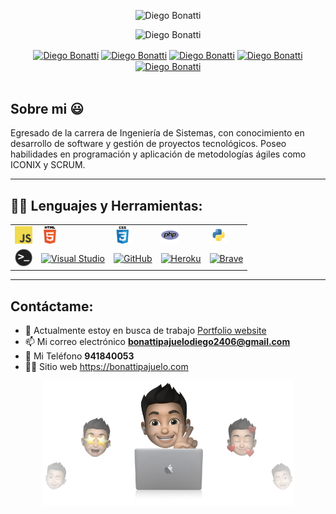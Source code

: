 <p align=center><img src="https://bonattipajuelo.com/public/images/logo_05.png" alt="Diego Bonatti" height="200"></p>

<p align=center><img src="https://readme-typing-svg.herokuapp.com?color=%236FDA44&size=32&center=true&vCenter=true&width=600&height=50&lines=Hola,+Soy+Diego+Bonatti+%F0%9F%91%8B;Egresado+de+Ingeniería+de+Sistemas" alt="Diego Bonatti" /></p>
<div align=center>
      <a href="#" target="blank"><img align="center" src="https://img.shields.io/badge/YouTube-FF0000?style=for-the-badge&logo=youtube&logoColor=white" alt="Diego Bonatti"  /></a>
      <a href="https://wa.link/8if955" target="blank"><img align="center" src="https://img.shields.io/badge/WhatsApp-00FF00?style=for-the-badge&logo=whatsapp&logoColor=white" alt="Diego Bonatti" /></a>
      <a href="https://www.linkedin.com/in/diego-bonatti-pajuelo" target="blank"><img align="center" src="https://img.shields.io/badge/LinkedIn-0077B5?style=for-the-badge&logo=linkedin&logoColor=white" alt="Diego Bonatti"/></a>
      <a href="https://www.facebook.com/diego.bonattipajuelo" target="blank"><img align="center" src="https://img.shields.io/badge/Facebook-1877F2?style=for-the-badge&logo=facebook&logoColor=white" alt="Diego Bonatti"  /></a>
      <a href = "mailto:bonattipajuelodiego2406@gmail.com" target="blank"><img align="center" src="https://img.shields.io/badge/Gmail-D14836?style=for-the-badge&logo=gmail&logoColor=white" alt="Diego Bonatti"  /></a> </div>
<br>
<h2>Sobre mi 😃</h2>
    
<p>Egresado de la carrera de Ingeniería de Sistemas, con 
conocimiento en desarrollo de software y gestión de proyectos 
tecnológicos. Poseo habilidades en programación y aplicación de 
metodologías ágiles como ICONIX y SCRUM.</p>
    <hr>
    
## 👨‍💻 Lenguajes y Herramientas: 
    
<table>
        <tbody>
            <tr>
                <td><a href="#"><img alt="JavaScript" title="JavaScript" height="28px"
                            src="https://raw.githubusercontent.com/github/explore/80688e429a7d4ef2fca1e82350fe8e3517d3494d/topics/javascript/javascript.png" /></a>
                </td>
                <td><a href="#"><img alt="HTML5" title="HTML5" height="28px"
                            src="https://raw.githubusercontent.com/github/explore/80688e429a7d4ef2fca1e82350fe8e3517d3494d/topics/html/html.png" /></a>
                </td>
                <td><a href="#"><img alt="CSS3" title="CSS3" height="28px"
                            src="https://raw.githubusercontent.com/github/explore/80688e429a7d4ef2fca1e82350fe8e3517d3494d/topics/css/css.png" /></a>
                </td>
                <td><a href="#"><img alt="PHP" title="PHP" height="28px"
                            src="https://raw.githubusercontent.com/github/explore/80688e429a7d4ef2fca1e82350fe8e3517d3494d/topics/php/php.png" /></a>
                </td>
                <td><a href="#"><img alt="Python" title="Python" height="28px"
                            src="https://raw.githubusercontent.com/github/explore/80688e429a7d4ef2fca1e82350fe8e3517d3494d/topics/python/python.png" /></a>
                </td>
            </tr>
            <tr>
                <td><a href="#"><img alt="Terminal" title="Terminal" height="28px"
                            src="https://raw.githubusercontent.com/github/explore/80688e429a7d4ef2fca1e82350fe8e3517d3494d/topics/terminal/terminal.png" /></a>
                </td>
                <td><a href="#"><img alt="Visual Studio" title="Visual Studio Code" height="28px"
                            src="https://img.icons8.com/fluent/48/000000/visual-studio-code-2019.png" /></a></td>
                <td><a href="#"><img alt="GitHub" title="GitHub" height="28px"
                            src="https://i.imgur.com/DZgetVv.png" /></a>
                </td>
                <td><a href="#"><img alt="Heroku" title="Heroku" height="28px"
                            src="https://img.icons8.com/color/48/000000/heroku.png" /></a></td>
                <td><a href="https://brave.com/eyl243"><img alt="Brave" title="Brave" height="28px"
                            src="https://i.imgur.com/UfBWFbP.png" /></a></td>
            </tr>
        </tbody>
    </table>
<hr>

## Contáctame:

- 🔭 Actualmente estoy en busca de trabajo [Portfolio website]()
- 📫 Mi correo electrónico **bonattipajuelodiego2406@gmail.com**
- 🌱 Mi Teléfono **941840053**
- 👨‍💻 Sitio web https://bonattipajuelo.com

<p align=center><img src="https://raw.githubusercontent.com/KevinPatel04/KevinPatel04/master/cover-thompson.png" alt="Diego Bonatti" height="200"></p>



